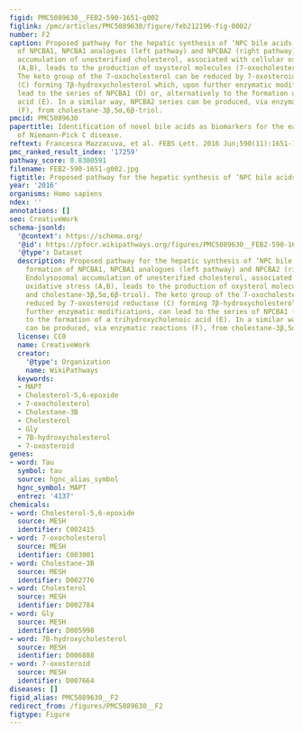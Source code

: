 ```yaml
---
figid: PMC5089630__FEB2-590-1651-g002
figlink: /pmc/articles/PMC5089630/figure/feb212196-fig-0002/
number: F2
caption: Proposed pathway for the hepatic synthesis of ‘NPC bile acids’. Hepatic formation
  of NPCBA1, NPCBA1 analogues (left pathway) and NPCBA2 (right pathway). Endolysosomal
  accumulation of unesterified cholesterol, associated with cellular oxidative stress
  (A,B), leads to the production of oxysterol molecules (7‐oxocholesterol and cholestane‐3β,5α,6β‐triol).
  The keto group of the 7‐oxocholesterol can be reduced by 7‐oxosteroid reductase
  (C) forming 7β‐hydroxycholesterol which, upon further enzymatic modifications, can
  lead to the series of NPCBA1 (D) or, alternatively to the formation of a trihydroxycholenoic
  acid (E). In a similar way, NPCBA2 series can be produced, via enzymatic reactions
  (F), from cholestane‐3β,5α,6β‐triol.
pmcid: PMC5089630
papertitle: Identification of novel bile acids as biomarkers for the early diagnosis
  of Niemann‐Pick C disease.
reftext: Francesca Mazzacuva, et al. FEBS Lett. 2016 Jun;590(11):1651-1662.
pmc_ranked_result_index: '17259'
pathway_score: 0.8300591
filename: FEB2-590-1651-g002.jpg
figtitle: Proposed pathway for the hepatic synthesis of ‘NPC bile acids’
year: '2016'
organisms: Homo sapiens
ndex: ''
annotations: []
seo: CreativeWork
schema-jsonld:
  '@context': https://schema.org/
  '@id': https://pfocr.wikipathways.org/figures/PMC5089630__FEB2-590-1651-g002.html
  '@type': Dataset
  description: Proposed pathway for the hepatic synthesis of ‘NPC bile acids’. Hepatic
    formation of NPCBA1, NPCBA1 analogues (left pathway) and NPCBA2 (right pathway).
    Endolysosomal accumulation of unesterified cholesterol, associated with cellular
    oxidative stress (A,B), leads to the production of oxysterol molecules (7‐oxocholesterol
    and cholestane‐3β,5α,6β‐triol). The keto group of the 7‐oxocholesterol can be
    reduced by 7‐oxosteroid reductase (C) forming 7β‐hydroxycholesterol which, upon
    further enzymatic modifications, can lead to the series of NPCBA1 (D) or, alternatively
    to the formation of a trihydroxycholenoic acid (E). In a similar way, NPCBA2 series
    can be produced, via enzymatic reactions (F), from cholestane‐3β,5α,6β‐triol.
  license: CC0
  name: CreativeWork
  creator:
    '@type': Organization
    name: WikiPathways
  keywords:
  - MAPT
  - Cholesterol-5,6-epoxide
  - 7-oxocholesterol
  - Cholestane-3B
  - Cholesterol
  - Gly
  - 7B-hydroxycholesterol
  - 7-oxosteroid
genes:
- word: Tau
  symbol: tau
  source: hgnc_alias_symbol
  hgnc_symbol: MAPT
  entrez: '4137'
chemicals:
- word: Cholesterol-5,6-epoxide
  source: MESH
  identifier: C002415
- word: 7-oxocholesterol
  source: MESH
  identifier: C003001
- word: Cholestane-3B
  source: MESH
  identifier: D002776
- word: Cholesterol
  source: MESH
  identifier: D002784
- word: Gly
  source: MESH
  identifier: D005998
- word: 7B-hydroxycholesterol
  source: MESH
  identifier: D006888
- word: 7-oxosteroid
  source: MESH
  identifier: D007664
diseases: []
figid_alias: PMC5089630__F2
redirect_from: /figures/PMC5089630__F2
figtype: Figure
---
```

